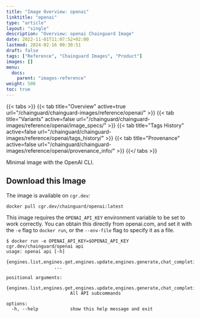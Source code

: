 ```yaml
---
title: "Image Overview: openai"
linktitle: "openai"
type: "article"
layout: "single"
description: "Overview: openai Chainguard Image"
date: 2022-11-01T11:07:52+02:00
lastmod: 2024-02-16 00:30:51
draft: false
tags: ["Reference", "Chainguard Images", "Product"]
images: []
menu: 
  docs: 
    parent: "images-reference"
weight: 500
toc: true
---
```


{{< tabs >}}
{{< tab title="Overview" active=true url="/chainguard/chainguard-images/reference/openai/" >}}
{{< tab title="Variants" active=false url="/chainguard/chainguard-images/reference/openai/image_specs/" >}}
{{< tab title="Tags History" active=false url="/chainguard/chainguard-images/reference/openai/tags_history/" >}}
{{< tab title="Provenance" active=false url="/chainguard/chainguard-images/reference/openai/provenance_info/" >}}
{{</ tabs >}}



<!--overview:start-->
Minimal image with the OpenAI CLI.
<!--overview:end-->

<!--getting:start-->
## Download this Image
The image is available on `cgr.dev`:

```
docker pull cgr.dev/chainguard/openai:latest
```
<!--getting:end-->

<!--body:start-->
This image requires the `OPENAI_API_KEY` environment variable to be set to work correctly.
You can obtain this directly from openai.com, and set it with the `-e` flag to `docker run`, or the `--env-file` flag to specify it as a file.

```shell
$ docker run -e OPENAI_API_KEY=$OPENAI_API_KEY cgr.dev/chainguard/openai api
usage: openai api [-h]
                  {engines.list,engines.get,engines.update,engines.generate,chat_completions.create,completions.create,deployments.list,deployments.get,deployments.delete,deployments.create,models.list,models.get,models.delete,files.create,files.get,files.delete,files.list,fine_tunes.list,fine_tunes.create,fine_tunes.get,fine_tunes.results,fine_tunes.events,fine_tunes.follow,fine_tunes.cancel,fine_tunes.delete,image.create,image.create_edit,image.create_variation,audio.transcribe,audio.translate}
                  ...

positional arguments:
  {engines.list,engines.get,engines.update,engines.generate,chat_completions.create,completions.create,deployments.list,deployments.get,deployments.delete,deployments.create,models.list,models.get,models.delete,files.create,files.get,files.delete,files.list,fine_tunes.list,fine_tunes.create,fine_tunes.get,fine_tunes.results,fine_tunes.events,fine_tunes.follow,fine_tunes.cancel,fine_tunes.delete,image.create,image.create_edit,image.create_variation,audio.transcribe,audio.translate}
                        All API subcommands

options:
  -h, --help            show this help message and exit
```
<!--body:end-->

